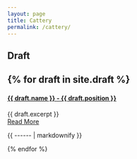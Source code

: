 ```yaml
---
layout: page
title: Cattery
permalink: /cattery/
---
```


  <h2> Draft  <h2> 

{% for draft in site.draft %}
   <h4>
     <a href="{{ draft.url }}">
       {{ draft.name }} - {{ draft.position }}
     </a>
   </h4>
   <div class="entry">
         {{ draft.excerpt }}
   </div>
   <a href="{{ draft.url }}" class="read-more">Read More</a>
   <p>{{ ------ | markdownify }}</p>
{% endfor %}

